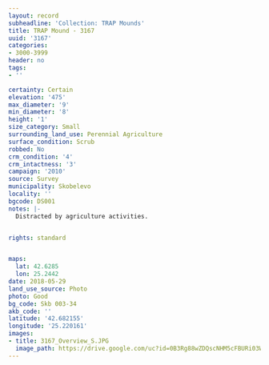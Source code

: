 ```yaml
---
layout: record
subheadline: 'Collection: TRAP Mounds'
title: TRAP Mound - 3167
uuid: '3167'
categories:
- 3000-3999
header: no
tags:
- ''

certainty: Certain
elevation: '475'
max_diameter: '9'
min_diameter: '8'
height: '1'
size_category: Small
surrounding_land_use: Perennial Agriculture
surface_condition: Scrub
robbed: No
crm_condition: '4'
crm_intactness: '3'
campaign: '2010'
source: Survey
municipality: Skobelevo
locality: ''
bgcode: DS001
notes: |-
  Distracted by agriculture activities.


rights: standard


maps:
  lat: 42.6285
  lon: 25.2442
date: 2018-05-29
land_use_source: Photo
photo: Good
bg_code: Skb 003-34
akb_code: ''
latitude: '42.682155'
longitude: '25.220161'
images:
- title: 3167_Overview_S.JPG
  image_path: https://drive.google.com/uc?id=0B3Rg88wZDQscNHM5cFBURi03WnM
---
```

